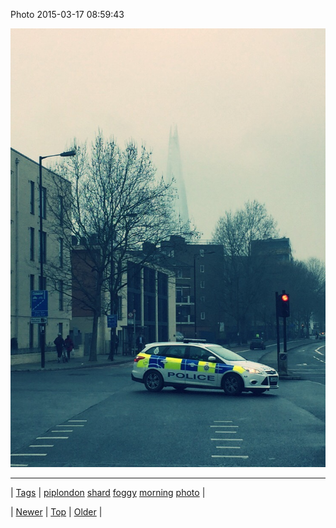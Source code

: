 <!--
title: Photo 2015-03-17 08
date: 2020-06-28T15:27:00.072Z
tags: piplondon, shard, foggy, morning, photo
-->


Photo 2015-03-17 08:59:43

![](113862052564-0.jpg)

<!--BOTTOM-POST-NAVIGATION-->
---

| [Tags](tags.md) | [piplondon](tag-piplondon.md) [shard](tag-shard.md) [foggy](tag-foggy.md) [morning](tag-morning.md) [photo](tag-photo.md) |

| [Newer](113862041164.md) | [Top](index.md) | [Older](113952662309.md) |